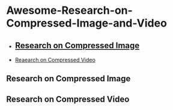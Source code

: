 # Awesome-Research-on-Compressed-Image-and-Video
- [Research on Compressed Image](#research-on-compressed-image)
  - 
- [Reaearch on Compressed Video](#research-0n-compressed-video)

## Research on Compressed Image
## Research on Compressed Video

